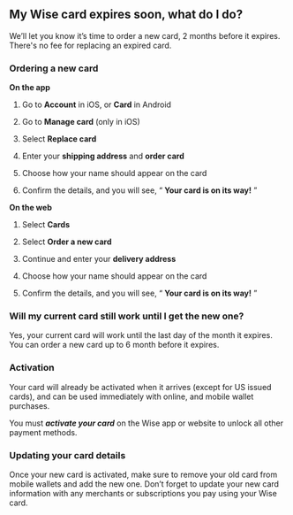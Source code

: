 ## My Wise card expires soon, what do I do?  
We’ll let you know it’s time to order a new card, 2 months before it expires. There's no fee for replacing an expired card. 

### Ordering a new card

 **On the app**

  1. Go to **Account** in iOS, or **Card** in Android

  2. Go to **Manage card** (only in iOS)

  3. Select **Replace card**

  4. Enter your **shipping address** and **order card**

  5. Choose how your name should appear on the card

  6. Confirm the details, and you will see, “ **Your card is on its way!** ”




 **On the web**

  1. Select **Cards**

  2. Select **Order a new card**

  3. Continue and enter your **delivery address**

  4. Choose how your name should appear on the card

  5. Confirm the details, and you will see, “ **Your card is on its way!** ”




### Will my current card still work until I get the new one?

Yes, your current card will work until the last day of the month it expires. You can order a new card up to 6 month before it expires.

### Activation

Your card will already be activated when it arrives (except for US issued cards), and can be used immediately with online, and mobile wallet purchases.

You must _**activate your card**_ on the Wise app or website to unlock all other payment methods.

### Updating your card details

Once your new card is activated, make sure to remove your old card from mobile wallets and add the new one. Don’t forget to update your new card information with any merchants or subscriptions you pay using your Wise card.